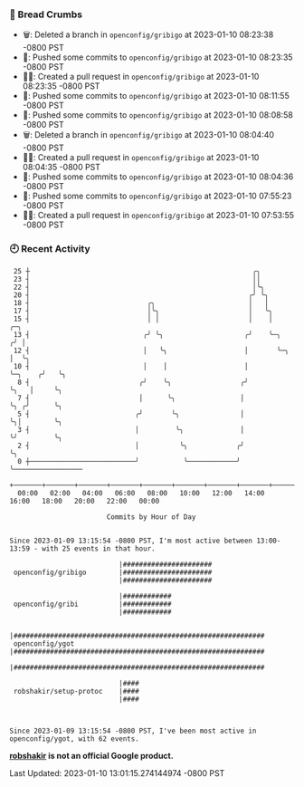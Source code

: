### 🍞 Bread Crumbs

 * 🗑: Deleted a branch in `openconfig/gribigo` at 2023-01-10 08:23:38 -0800 PST
 * 🚢: Pushed some commits to `openconfig/gribigo` at 2023-01-10 08:23:35 -0800 PST
 * ✍🏼: Created a pull request in `openconfig/gribigo` at 2023-01-10 08:23:35 -0800 PST
 * 🚢: Pushed some commits to `openconfig/gribigo` at 2023-01-10 08:11:55 -0800 PST
 * 🚢: Pushed some commits to `openconfig/gribigo` at 2023-01-10 08:08:58 -0800 PST
 * 🗑: Deleted a branch in `openconfig/gribigo` at 2023-01-10 08:04:40 -0800 PST
 * ✍🏼: Created a pull request in `openconfig/gribigo` at 2023-01-10 08:04:35 -0800 PST
 * 🚢: Pushed some commits to `openconfig/gribigo` at 2023-01-10 08:04:36 -0800 PST
 * 🚢: Pushed some commits to `openconfig/gribigo` at 2023-01-10 07:55:23 -0800 PST
 * ✍🏼: Created a pull request in `openconfig/gribigo` at 2023-01-10 07:53:55 -0800 PST

### 🕘 Recent Activity
```
 25 ┼                                                       ╭╮
 23 ┤                                                       ││
 22 ┤                                                       │╰╮
 20 ┤                                                      ╭╯ ╰╮
 18 ┤                             ╭╮                       │   │
 17 ┤                             │╰╮                      │   ╰╮
 15 ┤                             │ │                      │    │            ╭─╮
 13 ┤                            ╭╯ ╰╮                    ╭╯    ╰─╮         ╭╯ │
 12 ┤                            │   ╰╮                   │       ╰─╮       │  ╰╮
 10 ┤                            │    │                   │         ╰─╮    ╭╯   ╰╮
  8 ┤                           ╭╯    ╰╮                 ╭╯           ╰╮   │     ╰╮
  7 ┤                           │      ╰╮                │             ╰╮ ╭╯      ╰╮
  5 ┤                          ╭╯       ╰╮               │              ╰╮│        ╰╮
  3 ┤                          │         ╰╮              │               ╰╯         ╰╮
  2 ┤                          │          ╰╮            ╭╯                           ╰╮
  0 ┼──────────────────────────╯           ╰────────────╯                             ╰─────────────────
    +───────+───────+───────+───────+───────+───────+───────+───────+───────+───────+───────+───────+────
  00:00   02:00   04:00   06:00   08:00   10:00   12:00   14:00   16:00   18:00   20:00   22:00   00:00   

						Commits by Hour of Day


Since 2023-01-09 13:15:54 -0800 PST, I'm most active between 13:00-13:59 - with 25 events in that hour.

```



```
                           |######################
 openconfig/gribigo        |######################
                           |######################

                           |############
 openconfig/gribi          |############
                           |############

                           |##############################################################
 openconfig/ygot           |##############################################################
                           |##############################################################

                           |####
 robshakir/setup-protoc    |####
                           |####



Since 2023-01-09 13:15:54 -0800 PST, I've been most active in openconfig/ygot, with 62 events.

```
**[robshakir](mailto:robjs@google.com) is not an official Google product.**  


Last Updated: 2023-01-10 13:01:15.274144974 -0800 PST
